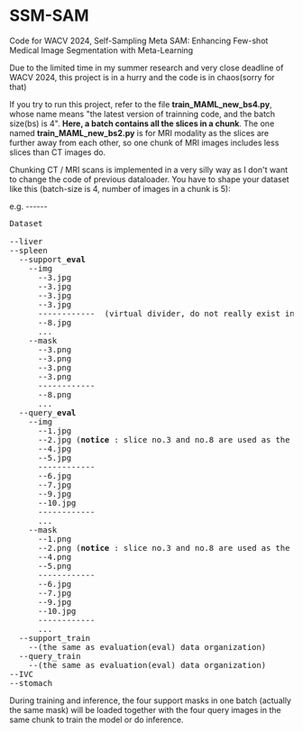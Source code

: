 # SSM-SAM
Code for WACV 2024, Self-Sampling Meta SAM: Enhancing Few-shot Medical Image Segmentation with Meta-Learning  

Due to the limited time in my summer research and very close deadline of WACV 2024, this project is in a hurry and the code is in chaos(sorry for that)  

If you try to run this project, refer to the file **train_MAML_new_bs4.py**, whose name means "the latest version of trainning code, and the batch size(bs) is 4". **Here, a batch contains all the slices in a chunk**. The one named **train_MAML_new_bs2.py** is for MRI modality as the slices are further away from each other, so one chunk of MRI images includes less slices than CT images do.  

Chunking CT / MRI scans is implemented in a very silly way as I don't want to change the code of previous dataloader. You have to shape your dataset like this (batch-size is 4, number of images in a chunk is 5):  

e.g. ------
<pre>
Dataset

--liver  
--spleen  
  --support_<strong>eval</strong>  
    --img  
      --3.jpg  
      --3.jpg   
      --3.jpg  
      --3.jpg  
      ------------  (virtual divider, do not really exist in the folder)
      --8.jpg
      ...
    --mask  
      --3.png  
      --3.png  
      --3.png  
      --3.png  
      ------------
      --8.png
      ...
  --query_<strong>eval</strong>  
    --img  
      --1.jpg  
      --2.jpg (<strong>notice</strong> : slice no.3 and no.8 are used as the support image in the chunk)  
      --4.jpg  
      --5.jpg  
      ------------
      --6.jpg
      --7.jpg
      --9.jpg
      --10.jpg
      ------------
      ...
    --mask  
      --1.png  
      --2.png (<strong>notice</strong> : slice no.3 and no.8 are used as the support image in the chunk)  
      --4.png  
      --5.png 
      ------------
      --6.jpg
      --7.jpg
      --9.jpg
      --10.jpg
      ------------
      ...
  --support_train  
    --(the same as evaluation(eval) data organization)
  --query_train  
    --(the same as evaluation(eval) data organization)
--IVC  
--stomach
</pre>  

During training and inference, the four support masks in one batch (actually the same mask) will be loaded together with the four query images in the same chunk to train the model or do inference.  

